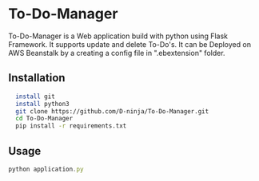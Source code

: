 
# To-Do-Manager

To-Do-Manager is a Web application build with python using Flask Framework. It supports update and delete To-Do's.
It can be Deployed on AWS Beanstalk by a creating a config file in ".ebextension" folder.





## Installation

```bash
  install git
  install python3
  git clone https://github.com/D-ninja/To-Do-Manager.git
  cd To-Do-Manager
  pip install -r requirements.txt
```

    
## Usage

```javascript
python application.py
```

